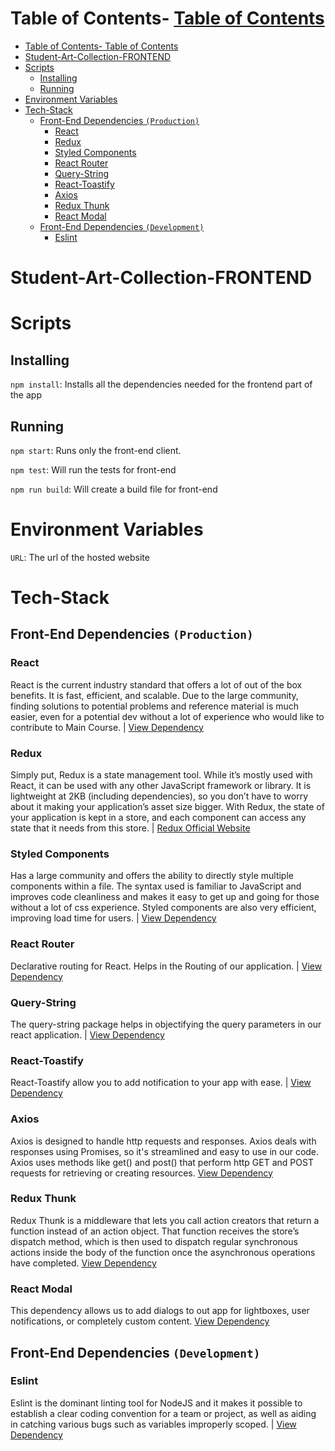 # Table of Contents- [Table of Contents](#table-of-contents)
- [Table of Contents- Table of Contents](#table-of-contents--table-of-contents)
- [Student-Art-Collection-FRONTEND](#student-art-collection-frontend)
- [Scripts](#scripts)
  - [Installing](#installing)
  - [Running](#running)
- [Environment Variables](#environment-variables)
- [Tech-Stack](#tech-stack)
  - [Front-End Dependencies `(Production)`](#front-end-dependencies-production)
    - [React](#react)
    - [Redux](#redux)
    - [Styled Components](#styled-components)
    - [React Router](#react-router)
    - [Query-String](#query-string)
    - [React-Toastify](#react-toastify)
    - [Axios](#axios)
    - [Redux Thunk](#redux-thunk)
    - [React Modal](#react-modal)
  - [Front-End Dependencies `(Development)`](#front-end-dependencies-development)
    - [Eslint](#eslint)

# Student-Art-Collection-FRONTEND

# Scripts

## Installing

`npm install`: Installs all the dependencies needed for the frontend part of the app

## Running

`npm start`: Runs only the front-end client.

`npm test`: Will run the tests for front-end

`npm run build`: Will create a build file for front-end

# Environment Variables

`URL`: The url of the hosted website

# Tech-Stack

## Front-End Dependencies `(Production)`

### React

React is the current industry standard that offers a lot of out of the box benefits. It is fast, efficient, and scalable. Due to the large community, finding solutions to potential problems and reference material is much easier, even for a potential dev without a lot of experience who would like to contribute to Main Course. | [View Dependency](https://reactjs.org/docs/getting-started.html)

### Redux

Simply put, Redux is a state management tool. While it’s mostly used with React, it can be used with any other JavaScript framework or library. It is lightweight at 2KB (including dependencies), so you don’t have to worry about it making your application’s asset size bigger. With Redux, the state of your application is kept in a store, and each component can access any state that it needs from this store. | [Redux Official Website](https://redux.js.org)


### Styled Components

Has a large community and offers the ability to directly style multiple components within a file. The syntax used is familiar to JavaScript and improves code cleanliness and makes it easy to get up and going for those without a lot of css experience. Styled components are also very efficient, improving load time for users. | [View Dependency](https://www.styled-components.com/docs/)

### React Router
Declarative routing for React. Helps in the Routing of our application.
 | [View Dependency](https://reacttraining.com/react-router/web/guides/quick-start)

### Query-String
The query-string package helps in objectifying the query parameters in our react application. | [View Dependency](https://www.npmjs.com/package/query-string)

### React-Toastify
React-Toastify allow you to add notification to your app with ease. | [View Dependency](https://github.com/fkhadra/react-toastify)

### Axios
Axios is designed to handle http requests and responses. Axios deals with responses using Promises, so it's streamlined and easy to use in our code. Axios uses methods like get() and post() that perform http GET and POST requests for retrieving or creating resources.
[View Dependency](https://www.npmjs.com/package/axios)

### Redux Thunk
Redux Thunk is a middleware that lets you call action creators that return a function instead of an action object. That function receives the store’s dispatch method, which is then used to dispatch regular synchronous actions inside the body of the function once the asynchronous operations have completed. [View Dependency](https://www.npmjs.com/package/redux-thunk)

### React Modal
This dependency allows us to add dialogs to  out app for lightboxes, user notifications, or completely custom content. [View Dependency](https://www.npmjs.com/package/react-modal)



## Front-End Dependencies `(Development)`

### Eslint
Eslint is the dominant linting tool for NodeJS and it makes it possible to establish a clear coding convention for a team or project, as well as aiding in catching various bugs such as variables improperly scoped. | [View Dependency](https://eslint.org/)

